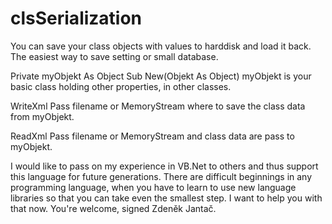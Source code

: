 # clsSerialization
You can save your class objects with values to harddisk and load it back. The easiest way to save setting or small database.

Private myObjekt As Object
Sub New(Objekt As Object) 
myObjekt is your basic class holding other properties, in other classes.

WriteXml
Pass filename or MemoryStream where to save the class data from myObjekt.
 
ReadXml
Pass filename or MemoryStream and class data are pass to myObjekt.

I would like to pass on my experience in VB.Net to others and thus support this language for future generations. There are difficult beginnings in any programming language, when you have to learn to use new language libraries so that you can take even the smallest step. I want to help you with that now. You're welcome, signed Zdeněk Jantač.
